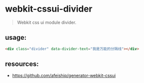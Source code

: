 # webkit-cssui-divider
> Webkit css ui module divider.

## usage:
```html
<div class="divider" data-divider-text="我是万能的分隔线"></div>
```

## resources:
+ https://github.com/afeiship/generator-webkit-cssui
